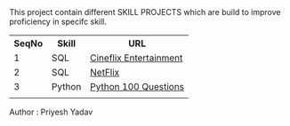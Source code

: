 <html>
<body>
This project contain different SKILL PROJECTS which are build to improve proficiency in specifc skill. 
<table>
<tr>
    <th>SeqNo</th>
    <th>Skill</th>
    <th>URL</th>
</tr>
<tr>
    <td>1</td>
    <td>SQL</td>
    <td><a href='https://github.com/priyeshyadav/Skill_Projects/tree/main/SQL/Cineflix%20Entertainment%20Store%20Data' target="_blank"> Cineflix Entertainment </a></td>
</tr>
<tr>
    <td>2</td>
    <td>SQL</td>
    <td><a href='https://github.com/priyeshyadav/Skill_Projects/tree/main/SQL/Netflix%20Data%20Analysis' target="_blank"> NetFlix </a></td>
</tr>
<tr>
    <td>3</td>
    <td>Python</td>
    <td><a href='https://github.com/priyeshyadav/Skill_Projects/tree/main/Python/Python%20100%20Questions' target="_blank"> Python 100 Questions </a></td>
</tr>
<tr>
    <td></td>
    <td></td>
    <td></td>
</tr>
</table>
<p>Author : Priyesh Yadav</p>
</body>
<html>